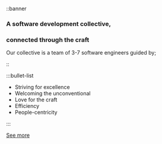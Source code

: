::banner

### A software development collective,
### connected through the craft

Our collective is a team of 3-7 software engineers guided by;

::

:::bullet-list

- Striving for excellence
- Welcoming the unconventional
- Love for the craft
- Efficiency
- People-centricity

:::

[See more](our-collective.md)
